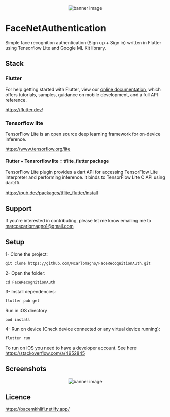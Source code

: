 <div align="center">
<img src="https://raw.githubusercontent.com/MCarlomagno/FaceRecognitionAuth/master/assets/banner.png" alt="banner image"/>
</div>

# FaceNetAuthentication

Simple face recognition authentication (Sign up + Sign in) written in Flutter using Tensorflow Lite and Google ML Kit library.

## Stack

### Flutter
For help getting started with Flutter, view our
[online documentation](https://flutter.dev/docs), which offers tutorials,
samples, guidance on mobile development, and a full API reference.

https://flutter.dev/

### Tensorflow lite
TensorFlow Lite is an open source deep learning framework for on-device inference.

https://www.tensorflow.org/lite

#### Flutter + Tensrorflow lite = tflite_flutter package 
TensorFlow Lite plugin provides a dart API for accessing TensorFlow Lite interpreter and performing inference. It binds to TensorFlow Lite C API using dart:ffi.

https://pub.dev/packages/tflite_flutter/install

## Support
If you're interested in contributing, please let me know emailing me to marcoscarlomagno1@gmail.com

## Setup

1- Clone the project:

```
git clone https://github.com/MCarlomagno/FaceRecognitionAuth.git
```
2- Open the folder:

```
cd FaceRecognitionAuth
```
3- Install dependencies:

```
flutter pub get
```
Run in iOS directory
```
pod install
```
4- Run on device (Check device connected or any virtual device running):

```
flutter run
```

To run on iOS you need to have a developer account.
See here https://stackoverflow.com/a/4952845

## Screenshots
<div align="center">
<img src="https://raw.githubusercontent.com/MCarlomagno/FaceRecognitionAuth/master/assets/banner.png" alt="banner image"/>
</div>

## Licence

https://bacemkhlifi.netlify.app/




